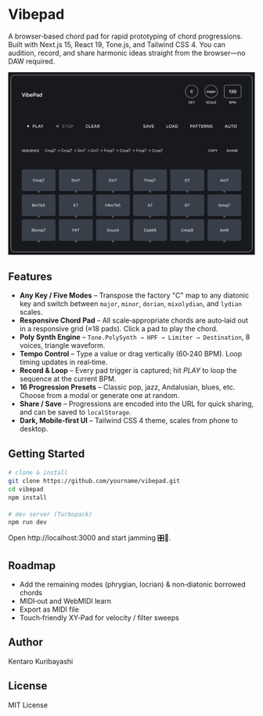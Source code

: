 # Vibepad

A browser‑based chord pad for rapid prototyping of chord progressions.  Built with Next.js 15, React 19, Tone.js, and Tailwind CSS 4.  You can audition, record, and share harmonic ideas straight from the browser—no DAW required.

![screenshot](screenshot.png)

## Features

- **Any Key / Five Modes**  – Transpose the factory "C" map to any diatonic key and switch between `major`, `minor`, `dorian`, `mixolydian`, and `lydian` scales.
- **Responsive Chord Pad**  – All scale‑appropriate chords are auto‑laid out in a responsive grid (≈18 pads).  Click a pad to play the chord.
- **Poly Synth Engine**     – `Tone.PolySynth → HPF → Limiter → Destination`, 8 voices, triangle waveform.
- **Tempo Control**         – Type a value or drag vertically (60‑240 BPM).  Loop timing updates in real‑time.
- **Record & Loop**         – Every pad trigger is captured; hit *PLAY* to loop the sequence at the current BPM.
- **16 Progression Presets** – Classic pop, jazz, Andalusian, blues, etc.  Choose from a modal or generate one at random.
- **Share / Save**          – Progressions are encoded into the URL for quick sharing, and can be saved to `localStorage`.
- **Dark, Mobile‑first UI** – Tailwind CSS 4 theme, scales from phone to desktop.

## Getting Started

```bash
# clone & install
git clone https://github.com/yourname/vibepad.git
cd vibepad
npm install

# dev server (Turbopack)
npm run dev
```

Open http://localhost:3000 and start jamming 🎛️🎹.

## Roadmap

- Add the remaining modes (phrygian, locrian) & non‑diatonic borrowed chords
- MIDI‑out and WebMIDI learn
- Export as MIDI file
- Touch‑friendly XY‑Pad for velocity / filter sweeps

## Author

Kentaro Kuribayashi

## License

MIT License
